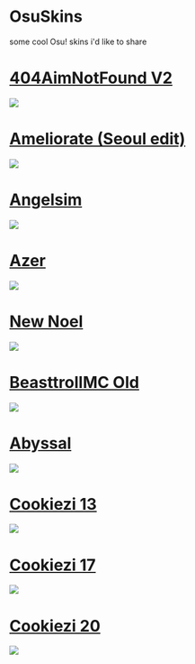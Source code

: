 # OsuSkins
some cool Osu! skins i'd like to share


# [404AimNotFound V2](https://s.put.re/AJLzZA8V.osk)
![](https://i.imgur.com/Vn2foTm.jpg)

# [Ameliorate (Seoul edit)](https://s.put.re/Yv3XN5iF.osk)
![](https://i.imgur.com/MxHkSqB.jpg) 

# [Angelsim](https://s.put.re/ir2HwkZp.osk) 
![](https://i.imgur.com/e5geeX5.jpg) 

# [Azer](https://s.put.re/wXsY7AWE.osk)
![](https://i.imgur.com/HFWqNgP.jpg) 

# [New Noel](https://s.put.re/NYSWvkiV.osk)
![](https://i.imgur.com/YmnRhJ4.jpg) 

# [BeasttrollMC Old](https://s.put.re/1d6ENdLm.osk) 
![](https://i.imgur.com/I27BTl1.jpg) 

# [Abyssal](https://s.put.re/jrfqthz7.osk) 
![](https://i.imgur.com/EfsUVfO.jpg) 

# [Cookiezi 13](https://s.put.re/xacnRnoS.osk) 
![](https://i.imgur.com/CgNYXJ3.jpg) 

# [Cookiezi 17](https://s.put.re/5ncn99X6.osk) 
![](https://i.imgur.com/ckl9RXs.jpg) 

# [Cookiezi 20](https://s.put.re/dt9W4bfm.osk) 
![](https://i.imgur.com/nO4aswx.jpg) 

# []() 
![]() 

# []() 
![]() 

# []() 
![]() 

# []() 
![]() 

# []() 
![]() 

# []() 
![]() 

# []() 
![]() 

# []() 
![]() 

# []() 
![]() 

# []() 
![]() 

# []() 
![]() 

# []() 
![]() 

# []() 
![]() 

# []() 
![]() 

# []() 
![]() 

# []() 
![]() 

# []() 
![]() 

# []() 
![]() 

# []() 
![]() 

# []() 
![]() 

# []() 
![]() 

# []() 
![]() 

# []() 
![]() 

# []() 
![]() 

# []() 
![]() 

# []() 
![]() 

# []() 
![]() 

# []() 
![]() 


